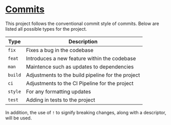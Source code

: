 # [Commits](https://www.conventionalcommits.org/en/v1.0.0/)

This project follows the conventional commit style of commits.
Below are listed all possible types for the project.

| Type | Description |
|------|-------------|
| `fix` | Fixes a bug in the codebase |
| `feat` | Introduces a new feature within the codebase |
| `man` | Maintence such as updates to dependencies |
| `build` | Adjustments to the build pipeline for the project |
| `ci` | Adjustments to the CI Pipeline for the project |
| `style` | For any formatting updates |
| `test` | Adding in tests to the project |

In addition, the use of `!` to signify breaking changes, along with a descriptor, will be used.
